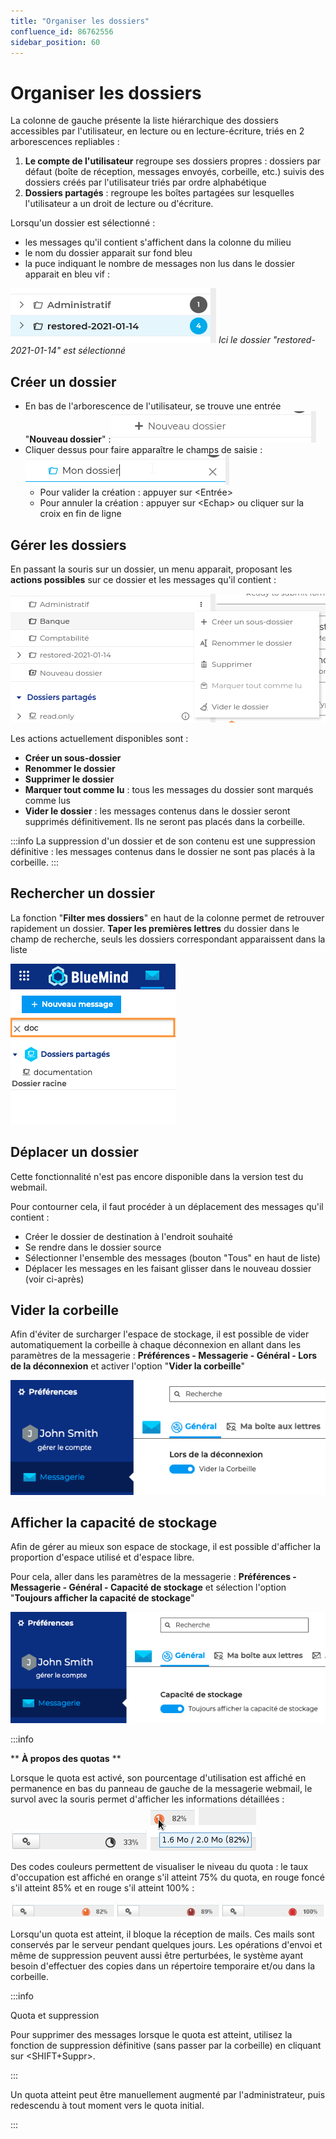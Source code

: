 ```yaml
---
title: "Organiser les dossiers"
confluence_id: 86762556
sidebar_position: 60
---
```

# Organiser les dossiers


La colonne de gauche présente la liste hiérarchique des dossiers accessibles par l'utilisateur, en lecture ou en lecture-écriture, triés en 2 arborescences repliables :

1. **Le compte de l'utilisateur** regroupe ses dossiers propres : dossiers par défaut (boîte de réception, messages envoyés, corbeille, etc.) suivis des dossiers créés par l'utilisateur triés par ordre alphabétique
2. **Dossiers partagés** : regroupe les boîtes partagées sur lesquelles l'utilisateur a un droit de lecture ou d'écriture.


Lorsqu'un dossier est sélectionné :

- les messages qu'il contient s'affichent dans la colonne du milieu
- le nom du dossier apparait sur fond bleu
- la puce indiquant le nombre de messages non lus dans le dossier apparait en bleu vif :


![](../../attachments/86762556/86764485.png) 
*Ici le dossier "restored-2021-01-14" est sélectionné*

## Créer un dossier

- En bas de l'arborescence de l'utilisateur, se trouve une entrée "**Nouveau dossier**" :![](../../attachments/86762556/86764484.png)
- Cliquer dessus pour faire apparaître le champs de saisie :![](../../attachments/86762556/86764483.png) 
    - Pour valider la création : appuyer sur &lt;Entrée>
    - Pour annuler la création : appuyer sur &lt;Echap> ou cliquer sur la croix en fin de ligne


## Gérer les dossiers

En passant la souris sur un dossier, un menu apparait, proposant les **actions possibles** sur ce dossier et les messages qu'il contient :

![](../../attachments/86762556/86764482.png)


Les actions actuellement disponibles sont :

- **Créer un sous-dossier**
- **Renommer le dossier**
- **Supprimer le dossier**
- **Marquer tout comme lu** : tous les messages du dossier sont marqués comme lus
- **Vider le dossier** : les messages contenus dans le dossier seront supprimés définitivement. Ils ne seront pas placés dans la corbeille.


:::info
La suppression d'un dossier et de son contenu est une suppression définitive : les messages contenus dans le dossier ne sont pas placés à la corbeille.
:::

## Rechercher un dossier

La fonction "**Filter mes dossiers**" en haut de la colonne permet de retrouver rapidement un dossier. 
**Taper les premières lettres** du dossier dans le champ de recherche, seuls les dossiers correspondant apparaissent dans la liste

![](../../attachments/86762556/86764497.png)


## Déplacer un dossier

Cette fonctionnalité n'est pas encore disponible dans la version test du webmail.

Pour contourner cela, il faut procéder à un déplacement des messages qu'il contient :

- Créer le dossier de destination à l'endroit souhaité
- Se rendre dans le dossier source
- Sélectionner l'ensemble des messages (bouton "Tous" en haut de liste)
- Déplacer les messages en les faisant glisser dans le nouveau dossier (voir ci-après)


## Vider la corbeille

Afin d'éviter de surcharger l'espace de stockage, il est possible de vider automatiquement la corbeille à chaque déconnexion en allant dans les paramètres de la messagerie : **Préférences - Messagerie - Général - Lors de la déconnexion** et activer l'option "**Vider la corbeille**"

![](../../attachments/86762556/86764481.png)

## Afficher la capacité de stockage

Afin de gérer au mieux son espace de stockage, il est possible d'afficher la proportion d'espace utilisé et d'espace libre.

Pour cela, aller dans les paramètres de la messagerie : **Préférences - Messagerie - Général - Capacité de stockage** et sélection l'option "**Toujours afficher la capacité de stockage**"

![](../../attachments/86762556/86764480.png)


:::info

** **À propos des quotas** **

Lorsque le quota est activé, son pourcentage d'utilisation est affiché en permanence en bas du panneau de gauche de la messagerie webmail, le survol avec la souris permet d'afficher les informations détaillées :
![](../../attachments/86762556/86764490.png) ![](../../attachments/86762556/86764489.png)

Des codes couleurs permettent de visualiser le niveau du quota : le taux d'occupation est affiché en orange s'il atteint 75% du quota, en rouge foncé s'il atteint 85% et en rouge s'il atteint 100% :

![](../../attachments/86762556/86764488.png)

Lorsqu'un quota est atteint, il bloque la réception de mails. Ces mails sont conservés par le serveur pendant quelques jours.
Les opérations d'envoi et même de suppression peuvent aussi être perturbées, le système ayant besoin d'effectuer des copies dans un répertoire temporaire et/ou dans la corbeille.


:::info

Quota et suppression

Pour supprimer des messages lorsque le quota est atteint, utilisez la fonction de suppression définitive (sans passer par la corbeille) en cliquant sur &lt;SHIFT+Suppr>.

:::

Un quota atteint peut être manuellement augmenté par l'administrateur, puis redescendu à tout moment vers le quota initial.

:::

